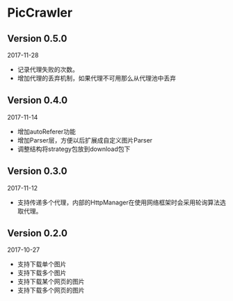 PicCrawler
===

Version 0.5.0
---
2017-11-28
 *  记录代理失败的次数。
 *  增加代理的丢弃机制，如果代理不可用那么从代理池中丢弃

Version 0.4.0
---
2017-11-14
 *  增加autoReferer功能
 *  增加Parser层，方便以后扩展成自定义图片Parser
 *  调整结构将strategy包放到download包下

Version 0.3.0
---
2017-11-12
 *  支持传递多个代理，内部的HttpManager在使用网络框架时会采用轮询算法选取代理。

Version 0.2.0
---
2017-10-27
 *  支持下载单个图片
 *  支持下载多个图片
 *  支持下载某个网页的图片
 *  支持下载多个网页的图片